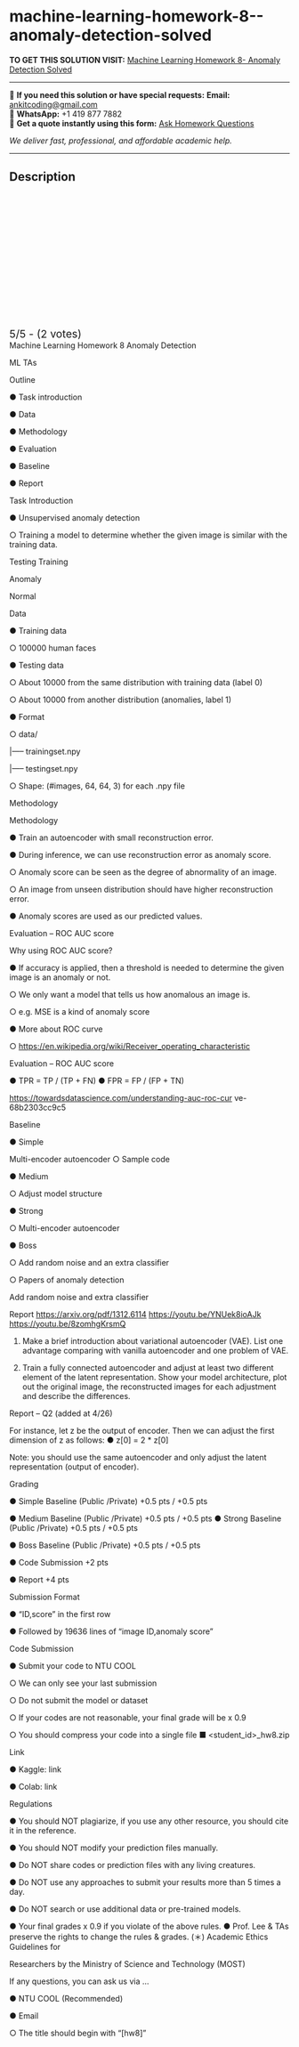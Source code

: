 # machine-learning-homework-8--anomaly-detection-solved
**TO GET THIS SOLUTION VISIT:** [Machine Learning Homework 8- Anomaly Detection Solved](https://www.ankitcodinghub.com/product/machine-learning-solved-9/)


---

📩 **If you need this solution or have special requests:** **Email:** ankitcoding@gmail.com  
📱 **WhatsApp:** +1 419 877 7882  
📄 **Get a quote instantly using this form:** [Ask Homework Questions](https://www.ankitcodinghub.com/services/ask-homework-questions/)

*We deliver fast, professional, and affordable academic help.*

---

<h2>Description</h2>



<div class="kk-star-ratings kksr-auto kksr-align-center kksr-valign-top" data-payload="{&quot;align&quot;:&quot;center&quot;,&quot;id&quot;:&quot;121242&quot;,&quot;slug&quot;:&quot;default&quot;,&quot;valign&quot;:&quot;top&quot;,&quot;ignore&quot;:&quot;&quot;,&quot;reference&quot;:&quot;auto&quot;,&quot;class&quot;:&quot;&quot;,&quot;count&quot;:&quot;2&quot;,&quot;legendonly&quot;:&quot;&quot;,&quot;readonly&quot;:&quot;&quot;,&quot;score&quot;:&quot;5&quot;,&quot;starsonly&quot;:&quot;&quot;,&quot;best&quot;:&quot;5&quot;,&quot;gap&quot;:&quot;4&quot;,&quot;greet&quot;:&quot;Rate this product&quot;,&quot;legend&quot;:&quot;5\/5 - (2 votes)&quot;,&quot;size&quot;:&quot;24&quot;,&quot;title&quot;:&quot;Machine Learning Homework 8- Anomaly Detection  Solved&quot;,&quot;width&quot;:&quot;138&quot;,&quot;_legend&quot;:&quot;{score}\/{best} - ({count} {votes})&quot;,&quot;font_factor&quot;:&quot;1.25&quot;}">

<div class="kksr-stars">

<div class="kksr-stars-inactive">
            <div class="kksr-star" data-star="1" style="padding-right: 4px">


<div class="kksr-icon" style="width: 24px; height: 24px;"></div>
        </div>
            <div class="kksr-star" data-star="2" style="padding-right: 4px">


<div class="kksr-icon" style="width: 24px; height: 24px;"></div>
        </div>
            <div class="kksr-star" data-star="3" style="padding-right: 4px">


<div class="kksr-icon" style="width: 24px; height: 24px;"></div>
        </div>
            <div class="kksr-star" data-star="4" style="padding-right: 4px">


<div class="kksr-icon" style="width: 24px; height: 24px;"></div>
        </div>
            <div class="kksr-star" data-star="5" style="padding-right: 4px">


<div class="kksr-icon" style="width: 24px; height: 24px;"></div>
        </div>
    </div>

<div class="kksr-stars-active" style="width: 138px;">
            <div class="kksr-star" style="padding-right: 4px">


<div class="kksr-icon" style="width: 24px; height: 24px;"></div>
        </div>
            <div class="kksr-star" style="padding-right: 4px">


<div class="kksr-icon" style="width: 24px; height: 24px;"></div>
        </div>
            <div class="kksr-star" style="padding-right: 4px">


<div class="kksr-icon" style="width: 24px; height: 24px;"></div>
        </div>
            <div class="kksr-star" style="padding-right: 4px">


<div class="kksr-icon" style="width: 24px; height: 24px;"></div>
        </div>
            <div class="kksr-star" style="padding-right: 4px">


<div class="kksr-icon" style="width: 24px; height: 24px;"></div>
        </div>
    </div>
</div>


<div class="kksr-legend" style="font-size: 19.2px;">
            5/5 - (2 votes)    </div>
    </div>
Machine Learning Homework 8 Anomaly Detection

ML TAs

Outline

● Task introduction

● Data

● Methodology

● Evaluation

● Baseline

● Report

Task Introduction

● Unsupervised anomaly detection

○ Training a model to determine whether the given image is similar with the training data.

Testing Training

Anomaly

Normal

Data

● Training data

○ 100000 human faces

● Testing data

○ About 10000 from the same distribution with training data (label 0)

○ About 10000 from another distribution (anomalies, label 1)

● Format

○ data/

|—– trainingset.npy

|—– testingset.npy

○ Shape: (#images, 64, 64, 3) for each .npy file

Methodology

Methodology

● Train an autoencoder with small reconstruction error.

● During inference, we can use reconstruction error as anomaly score.

○ Anomaly score can be seen as the degree of abnormality of an image.

○ An image from unseen distribution should have higher reconstruction error.

● Anomaly scores are used as our predicted values.

Evaluation – ROC AUC score

Why using ROC AUC score?

● If accuracy is applied, then a threshold is needed to determine the given image is an anomaly or not.

○ We only want a model that tells us how anomalous an image is.

○ e.g. MSE is a kind of anomaly score

● More about ROC curve

○ https://en.wikipedia.org/wiki/Receiver_operating_characteristic

Evaluation – ROC AUC score

● TPR = TP / (TP + FN) ● FPR = FP / (FP + TN)

https://towardsdatascience.com/understanding-auc-roc-cur ve-68b2303cc9c5

Baseline

● Simple

Multi-encoder autoencoder ○ Sample code

● Medium

○ Adjust model structure

● Strong

○ Multi-encoder autoencoder

● Boss

○ Add random noise and an extra classifier

○ Papers of anomaly detection

Add random noise and extra classifier

Report https://arxiv.org/pdf/1312.6114 https://youtu.be/YNUek8ioAJk https://youtu.be/8zomhgKrsmQ

1. Make a brief introduction about variational autoencoder (VAE). List one advantage comparing with vanilla autoencoder and one problem of VAE.

2. Train a fully connected autoencoder and adjust at least two different element of the latent representation. Show your model architecture, plot out the original image, the reconstructed images for each adjustment and describe the differences.

Report – Q2 (added at 4/26)

For instance, let z be the output of encoder. Then we can adjust the first dimension of z as follows: ● z[0] = 2 * z[0]

Note: you should use the same autoencoder and only adjust the latent representation (output of encoder).

Grading

● Simple Baseline (Public /Private) +0.5 pts / +0.5 pts

● Medium Baseline (Public /Private) +0.5 pts / +0.5 pts ● Strong Baseline (Public /Private) +0.5 pts / +0.5 pts

● Boss Baseline (Public /Private) +0.5 pts / +0.5 pts

● Code Submission +2 pts

● Report +4 pts

Submission Format

● “ID,score” in the first row

● Followed by 19636 lines of “image ID,anomaly score”

Code Submission

● Submit your code to NTU COOL

○ We can only see your last submission

○ Do not submit the model or dataset

○ If your codes are not reasonable, your final grade will be x 0.9

○ You should compress your code into a single file ■ &lt;student_id&gt;_hw8.zip

Link

● Kaggle: link

● Colab: link

Regulations

● You should NOT plagiarize, if you use any other resource, you should cite it in the reference.

● You should NOT modify your prediction files manually.

● Do NOT share codes or prediction files with any living creatures.

● Do NOT use any approaches to submit your results more than 5 times a day.

● Do NOT search or use additional data or pre-trained models.

● Your final grades x 0.9 if you violate of the above rules. ● Prof. Lee &amp; TAs preserve the rights to change the rules &amp; grades. (＊) Academic Ethics Guidelines for

Researchers by the Ministry of Science and Technology (MOST)

If any questions, you can ask us via …

● NTU COOL (Recommended)

● Email

○ The title should begin with “[hw8]”
